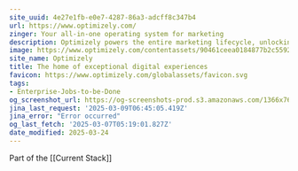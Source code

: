 ```yaml
---
site_uuid: 4e27e1fb-e0e7-4287-86a3-adcff8c347b4
url: https://www.optimizely.com/
zinger: Your all-in-one operating system for marketing
description: Optimizely powers the entire marketing lifecycle, unlocking your team to create content with speed, launch experiments with confidence, and deliver experiences of the highest quality.
image: https://www.optimizely.com/contentassets/90461ceea0184877b2c559273cd1da58/main-promo.png
site_name: Optimizely
title: The home of exceptional digital experiences
favicon: https://www.optimizely.com/globalassets/favicon.svg
tags:
- Enterprise-Jobs-to-be-Done
og_screenshot_url: https://og-screenshots-prod.s3.amazonaws.com/1366x768/80/false/9b4a34ff8a28d8ccf82f0a43cce6a9299d54928f300233c1cd9fc45a0e20041f.jpeg
jina_last_request: '2025-03-09T06:45:05.419Z'
jina_error: "Error occurred"
og_last_fetch: '2025-03-07T05:19:01.827Z'
date_modified: 2025-03-24
---
```



Part of the [[Current Stack]]
